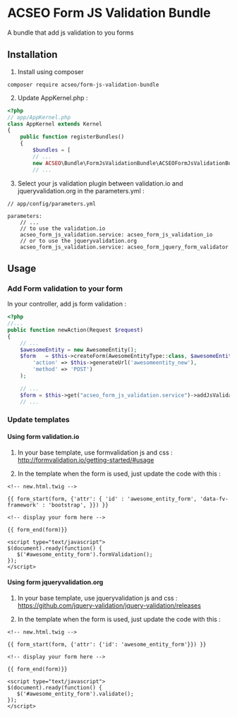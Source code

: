 # ACSEO Form JS Validation Bundle

A bundle that add js validation to you forms

## Installation

1) Install using composer

```
composer require acseo/form-js-validation-bundle
```

2) Update AppKernel.php :

```php
<?php
// app/AppKernel.php
class AppKernel extends Kernel
{
	public function registerBundles()
    {
        $bundles = [
        // ...
        new ACSEO\Bundle\FormJsValidationBundle\ACSEOFormJsValidationBundle(),
        // ...
```

3) Select your js validation plugin between validation.io and jqueryvalidation.org in the parameters.yml :

```
// app/config/parameters.yml

parameters:
    // ...
    // to use the validation.io
    acseo_form_js_validation.service: acseo_form_js_validation_io
    // or to use the jqueryvalidation.org
    acseo_form_js_validation.service: acseo_form_jquery_form_validator
```

## Usage

### Add Form validation to your form

In your controller, add js form validation :

```php
<?php
//...
public function newAction(Request $request)
{
    // ...
    $awesomeEntity = new AwesomeEntity();
    $form   = $this->createForm(AwesomeEntityType::class, $awesomeEntity,array(
        'action' => $this->generateUrl('awesomeentity_new'),
        'method' => 'POST')
    );

    // ...
    $form = $this->get("acseo_form_js_validation.service")->addJsValidation($form);
    // ...
```

### Update templates

#### Using form validation.io

1) In your base template, use formvalidation js and css : http://formvalidation.io/getting-started/#usage

2) In the template when the form is used, just update the code with this :

```twig
<!-- new.html.twig -->

{{ form_start(form, {'attr': { 'id' : 'awesome_entity_form', 'data-fv-framework' : 'bootstrap', }}) }}

<!-- display your form here -->

{{ form_end(form)}}

<script type="text/javascript">
$(document).ready(function() {
   $('#awesome_entity_form').formValidation();
});
</script>
```

#### Using form jqueryvalidation.org

1) In your base template, use jqueryvalidation js and css : https://github.com/jquery-validation/jquery-validation/releases

2) In the template when the form is used, just update the code with this :

```twig
<!-- new.html.twig -->

{{ form_start(form, {'attr': {'id': 'awesome_entity_form'}}) }}

<!-- display your form here -->

{{ form_end(form)}}

<script type="text/javascript">
$(document).ready(function() {
   $('#awesome_entity_form').validate();
});
</script>
```
